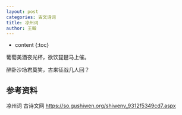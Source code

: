 ```yaml
---
layout: post
categories: 古文诗词
title: 凉州词
author: 王翰
---
```

* content
{:toc}

葡萄美酒夜光杯，欲饮琵琶马上催。

醉卧沙场君莫笑，古来征战几人回？

## 参考资料

凉州词  古诗文网 <https://so.gushiwen.org/shiwenv_9312f5349cd7.aspx>

